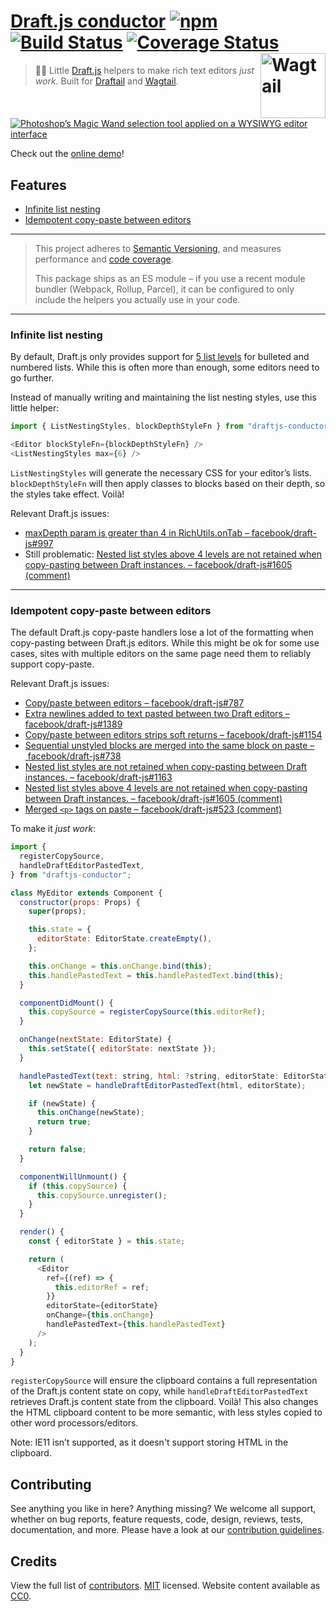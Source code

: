 # [Draft.js conductor](https://thibaudcolas.github.io/draftjs-conductor/) [![npm](https://img.shields.io/npm/v/draftjs-conductor.svg)](https://www.npmjs.com/package/draftjs-conductor) [![Build Status](https://travis-ci.org/thibaudcolas/draftjs-conductor.svg?branch=master)](https://travis-ci.org/thibaudcolas/draftjs-conductor) [![Coverage Status](https://coveralls.io/repos/github/thibaudcolas/draftjs-conductor/badge.svg)](https://coveralls.io/github/thibaudcolas/draftjs-conductor) [<img src="https://cdn.rawgit.com/springload/awesome-wagtail/ac912cc661a7099813f90545adffa6bb3e75216c/logo.svg" width="104" align="right" alt="Wagtail">](https://wagtail.io/)

> 📝✨ Little [Draft.js](https://facebook.github.io/draft-js/) helpers to make rich text editors _just work_. Built for [Draftail](https://github.com/springload/draftail) and [Wagtail](https://github.com/wagtail/wagtail).

[![Photoshop’s Magic Wand selection tool applied on a WYSIWYG editor interface](https://thibaudcolas.github.io/draftjs-conductor/wysiwyg-magic-wand.png)](https://thibaudcolas.github.io/draftjs-conductor)

Check out the [online demo](https://thibaudcolas.github.io/draftjs-conductor)!

## Features

* [Infinite list nesting](#infinite-list-nesting)
* [Idempotent copy-paste between editors](#idempotent-copy-paste-between-editors)

---

> This project adheres to [Semantic Versioning](http://semver.org/spec/v2.0.0.html), and measures performance and [code coverage](https://coveralls.io/github/thibaudcolas/draftjs-conductor).
>
> This package ships as an ES module – if you use a recent module bundler (Webpack, Rollup, Parcel), it can be configured to only include the helpers you actually use in your code.

---

### Infinite list nesting

By default, Draft.js only provides support for [5 list levels](https://github.com/facebook/draft-js/blob/232791a4e92d94a52c869f853f9869367bdabdac/src/component/contents/DraftEditorContents-core.react.js#L58-L62) for bulleted and numbered lists. While this is often more than enough, some editors need to go further.

Instead of manually writing and maintaining the list nesting styles, use this little helper:

```js
import { ListNestingStyles, blockDepthStyleFn } from "draftjs-conductor";

<Editor blockStyleFn={blockDepthStyleFn} />
<ListNestingStyles max={6} />
```

`ListNestingStyles` will generate the necessary CSS for your editor’s lists. `blockDepthStyleFn` will then apply classes to blocks based on their depth, so the styles take effect. Voilà!

Relevant Draft.js issues:

* [maxDepth param is greater than 4 in RichUtils.onTab – facebook/draft-js#997](https://github.com/facebook/draft-js/issues/997)
* Still problematic: [Nested list styles above 4 levels are not retained when copy-pasting between Draft instances. – facebook/draft-js#1605 (comment)](https://github.com/facebook/draft-js/pull/1605#pullrequestreview-87340460)

---

### Idempotent copy-paste between editors

The default Draft.js copy-paste handlers lose a lot of the formatting when copy-pasting between Draft.js editors. While this might be ok for some use cases, sites with multiple editors on the same page need them to reliably support copy-paste.

Relevant Draft.js issues:

* [Copy/paste between editors – facebook/draft-js#787](https://github.com/facebook/draft-js/issues/787)
* [Extra newlines added to text pasted between two Draft editors – facebook/draft-js#1389](https://github.com/facebook/draft-js/issues/1389)
* [Copy/paste between editors strips soft returns – facebook/draft-js#1154](https://github.com/facebook/draft-js/issues/1154)
* [Sequential unstyled blocks are merged into the same block on paste – facebook/draft-js#738](https://github.com/facebook/draft-js/issues/738)
* [Nested list styles are not retained when copy-pasting between Draft instances. – facebook/draft-js#1163](https://github.com/facebook/draft-js/issues/1163)
* [Nested list styles above 4 levels are not retained when copy-pasting between Draft instances. – facebook/draft-js#1605 (comment)](https://github.com/facebook/draft-js/pull/1605#pullrequestreview-87340460)
* [Merged `<p>` tags on paste – facebook/draft-js#523 (comment)](https://github.com/facebook/draft-js/issues/523#issuecomment-371098488)

To make it _just work_:

```js
import {
  registerCopySource,
  handleDraftEditorPastedText,
} from "draftjs-conductor";

class MyEditor extends Component {
  constructor(props: Props) {
    super(props);

    this.state = {
      editorState: EditorState.createEmpty(),
    };

    this.onChange = this.onChange.bind(this);
    this.handlePastedText = this.handlePastedText.bind(this);
  }

  componentDidMount() {
    this.copySource = registerCopySource(this.editorRef);
  }

  onChange(nextState: EditorState) {
    this.setState({ editorState: nextState });
  }

  handlePastedText(text: string, html: ?string, editorState: EditorState) {
    let newState = handleDraftEditorPastedText(html, editorState);

    if (newState) {
      this.onChange(newState);
      return true;
    }

    return false;
  }

  componentWillUnmount() {
    if (this.copySource) {
      this.copySource.unregister();
    }
  }

  render() {
    const { editorState } = this.state;

    return (
      <Editor
        ref={(ref) => {
          this.editorRef = ref;
        }}
        editorState={editorState}
        onChange={this.onChange}
        handlePastedText={this.handlePastedText}
      />
    );
  }
}
```

`registerCopySource` will ensure the clipboard contains a full representation of the Draft.js content state on copy, while `handleDraftEditorPastedText` retrieves Draft.js content state from the clipboard. Voilà! This also changes the HTML clipboard content to be more semantic, with less styles copied to other word processors/editors.

Note: IE11 isn’t supported, as it doesn't support storing HTML in the clipboard.

## Contributing

See anything you like in here? Anything missing? We welcome all support, whether on bug reports, feature requests, code, design, reviews, tests, documentation, and more. Please have a look at our [contribution guidelines](.github/CONTRIBUTING.md).

## Credits

View the full list of [contributors](https://github.com/thibaudcolas/draftjs-conductor/graphs/contributors). [MIT](LICENSE) licensed. Website content available as [CC0](https://creativecommons.org/publicdomain/zero/1.0/).
